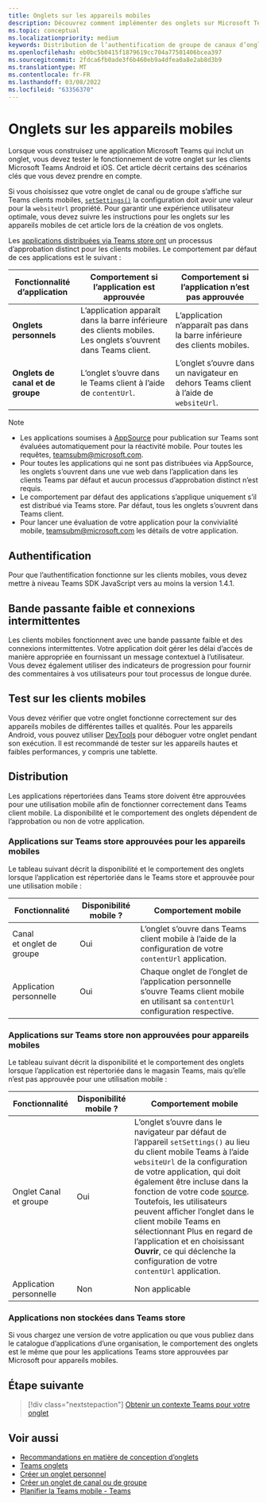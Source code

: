 ```yaml
---
title: Onglets sur les appareils mobiles
description: Découvrez comment implémenter des onglets sur Microsoft Teams mobile, leur authentification, leur connexion à faible bande passante, les tests sur les clients mobiles, la distribution, etc.
ms.topic: conceptual
ms.localizationpriority: medium
keywords: Distribution de l’authentification de groupe de canaux d’onglets d’application mobile
ms.openlocfilehash: eb0bc5b0415f1879619cc704a77501406bcea397
ms.sourcegitcommit: 2fdca6fb0ade3f6b460eb9a4dfea0a8e2ab8d3b9
ms.translationtype: MT
ms.contentlocale: fr-FR
ms.lasthandoff: 03/08/2022
ms.locfileid: "63356370"
---
```

# <a name="tabs-on-mobile"></a>Onglets sur les appareils mobiles

Lorsque vous construisez une application Microsoft Teams qui inclut un onglet, vous devez tester le fonctionnement de votre onglet sur les clients Microsoft Teams Android et iOS. Cet article décrit certains des scénarios clés que vous devez prendre en compte.

Si vous choisissez que votre onglet de canal ou de groupe s’affiche sur Teams clients mobiles, [`setSettings()`](/javascript/api/@microsoft/teams-js/microsoftteams.settings?view=msteams-client-js-latest#@microsoft-teams-js-microsoftteams-settings-setsettings&preserve-view=true) la configuration doit avoir une valeur pour la `websiteUrl` propriété. Pour garantir une expérience utilisateur optimale, vous devez suivre les instructions pour les onglets sur les appareils mobiles de cet article lors de la création de vos onglets.

Les [applications distribuées via Teams store ont](~/concepts/deploy-and-publish/appsource/publish.md) un processus d’approbation distinct pour les clients mobiles. Le comportement par défaut de ces applications est le suivant :

| **Fonctionnalité d’application** | **Comportement si l’application est approuvée** | **Comportement si l’application n’est pas approuvée** |
| --- | --- | --- |
| **Onglets personnels** | L’application apparaît dans la barre inférieure des clients mobiles. Les onglets s’ouvrent dans Teams client. | L’application n’apparaît pas dans la barre inférieure des clients mobiles. |
| **Onglets de canal et de groupe** | L’onglet s’ouvre dans le Teams client à l’aide de `contentUrl`. | L’onglet s’ouvre dans un navigateur en dehors Teams client à l’aide de `websiteUrl`. |

> [!NOTE]
> * Les applications soumises à [AppSource](https://appsource.microsoft.com) pour publication sur Teams sont évaluées automatiquement pour la réactivité mobile. Pour toutes les requêtes, teamsubm@microsoft.com.
> * Pour toutes les applications qui ne sont pas distribuées via AppSource, les onglets s’ouvrent dans une vue web dans l’application dans les clients Teams par défaut et aucun processus d’approbation distinct n’est requis.
> * Le comportement par défaut des applications s’applique uniquement s’il est distribué via Teams store. Par défaut, tous les onglets s’ouvrent dans Teams client.
> * Pour lancer une évaluation de votre application pour la convivialité mobile, teamsubm@microsoft.com les détails de votre application.

## <a name="authentication"></a>Authentification

Pour que l’authentification fonctionne sur les clients mobiles, vous devez mettre à niveau Teams SDK JavaScript vers au moins la version 1.4.1.

## <a name="low-bandwidth-and-intermittent-connections"></a>Bande passante faible et connexions intermittentes

Les clients mobiles fonctionnent avec une bande passante faible et des connexions intermittentes. Votre application doit gérer les délai d’accès de manière appropriée en fournissant un message contextuel à l’utilisateur. Vous devez également utiliser des indicateurs de progression pour fournir des commentaires à vos utilisateurs pour tout processus de longue durée.

## <a name="testing-on-mobile-clients"></a>Test sur les clients mobiles

Vous devez vérifier que votre onglet fonctionne correctement sur des appareils mobiles de différentes tailles et qualités. Pour les appareils Android, vous pouvez utiliser [DevTools](~/tabs/how-to/developer-tools.md) pour déboguer votre onglet pendant son exécution. Il est recommandé de tester sur les appareils hautes et faibles performances, y compris une tablette.

## <a name="distribution"></a>Distribution

Les applications répertoriées dans Teams store doivent être approuvées pour une utilisation mobile afin de fonctionner correctement dans Teams client mobile. La disponibilité et le comportement des onglets dépendent de l’approbation ou non de votre application.

### <a name="apps-on-teams-store-approved-for-mobile"></a>Applications sur Teams store approuvées pour les appareils mobiles

Le tableau suivant décrit la disponibilité et le comportement des onglets lorsque l’application est répertoriée dans le Teams store et approuvée pour une utilisation mobile :

|Fonctionnalité   |Disponibilité mobile ?   |Comportement mobile|
|----------|-----------|------------|
|Canal <br /> et onglet de groupe|Oui|L’onglet s’ouvre dans Teams client mobile à l’aide de la configuration de votre `contentUrl` application.|
|Application personnelle|Oui|Chaque onglet de l’onglet de l’application personnelle s’ouvre Teams client mobile en utilisant sa `contentUrl` configuration respective.|

### <a name="apps-on-teams-store-not-approved-for-mobile"></a>Applications sur Teams store non approuvées pour appareils mobiles

Le tableau suivant décrit la disponibilité et le comportement des onglets lorsque l’application est répertoriée dans le magasin Teams, mais qu’elle n’est pas approuvée pour une utilisation mobile :

| Fonctionnalité | Disponibilité mobile ? | Comportement mobile |
|----------|-----------|------------|
|Onglet Canal et groupe|Oui|L’onglet s’ouvre dans le navigateur par défaut de l’appareil `setSettings()` au lieu du client mobile Teams à l’aide `websiteUrl` de la configuration de votre application, qui doit également être incluse dans la fonction de votre code [source](/microsoftteams/platform/tabs/how-to/using-teams-client-sdk#settings-namespace). Toutefois, les utilisateurs peuvent afficher l’onglet dans le client mobile Teams en sélectionnant Plus en regard de l’application et en choisissant **Ouvrir**, ce qui déclenche la configuration de votre `contentUrl` application.|
|Application personnelle|Non|Non applicable|

### <a name="apps-not-on-teams-store"></a>Applications non stockées dans Teams store

Si vous chargez une version de votre application ou que vous publiez dans le catalogue d’applications d’une organisation, le comportement des onglets est le même que pour les applications Teams store approuvées par Microsoft pour appareils mobiles.

## <a name="next-step"></a>Étape suivante

> [!div class="nextstepaction"]
> [Obtenir un contexte Teams pour votre onglet](~/tabs/how-to/access-teams-context.md)

## <a name="see-also"></a>Voir aussi

* [Recommandations en matière de conception d’onglets](~/tabs/design/tabs.md)
* [Teams onglets](~/tabs/what-are-tabs.md)
* [Créer un onglet personnel](~/tabs/how-to/create-personal-tab.md)
* [Créer un onglet de canal ou de groupe](~/tabs/how-to/create-channel-group-tab.md)
* [Planifier la Teams mobile - Teams](~/concepts/design/plan-responsive-tabs-for-teams-mobile.md)
